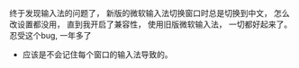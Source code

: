 终于发现输入法的问题了， 新版的微软输入法切换窗口时总是切换到中文， 怎么改设置都没用， 直到我开启了兼容性， 使用旧版微软输入法， 一切都好起来了。 忍受这个bug, 一年多了

* 应该是不会记住每个窗口的输入法导致的。
